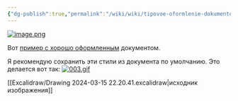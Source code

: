 ```yaml
---
{"dg-publish":true,"permalink":"/wiki/wiki/tipovoe-oformlenie-dokumentov-v-gambit-media/"}
---
```




[![image.png](https://i.postimg.cc/MG4Z1YZ0/image.png)](https://postimg.cc/5HBMVLCj)

Вот [пример с хорошо оформленным](https://docs.google.com/document/d/1pzqtR44_ZHIX9QMPAStPT7ePkJPbboC1LOn3fmVa3GQ/edit#heading=h.qejw4i33r09b) документом.


Я рекомендую сохранить эти стили из документа по умолчанию.
Это делается вот так:
[![003.gif](https://i.postimg.cc/3r0DDRhp/003.gif)](https://postimg.cc/QVsM2jHx)



[[Excalidraw/Drawing 2024-03-15 22.20.41.excalidraw\|исходник изображения]]
